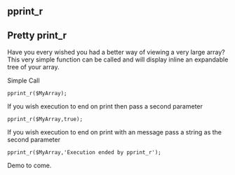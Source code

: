 pprint_r
--------

Pretty print_r
--------------

Have you every wished you had a better way of viewing a very large array?  
This very simple function can be called and will display inline an expandable tree of your array.

Simple Call

    pprint_r($MyArray);

If you wish execution to end on print then pass a second parameter

    pprint_r($MyArray,true);

If you wish execution to end on print with an message pass a string as the second parameter

    pprint_r($MyArray,'Execution ended by pprint_r');

Demo to come.
